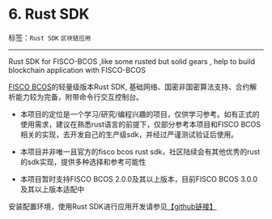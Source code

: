 # 6. Rust SDK

标签：``Rust SDK`` ``区块链应用``

----

Rust SDK for FISCO-BCOS  ,like some  rusted  but solid gears , help to build  blockchain application with FISCO-BCOS

[FISCO BCOS](https://github.com/FISCO-BCOS/FISCO-BCOS/tree/master)的轻量级版本Rust SDK, 基础网络、国密非国密算法支持、合约解析能力较为完备，附带命令行交互控制台。

- 本项目的定位是一个学习/研究/编程兴趣的项目，仅供学习参考。如有正式的使用需求，建议在熟悉rust语言的前提下，仅部分参考本项目和FISCO BCOS相关的实现，去开发自己的生产级sdk，并经过严谨测试验证后使用。
  
- 本项目并非唯一且官方的fisco bcos rust sdk，社区陆续会有其他优秀的rust的sdk实现，提供多种选择和参考可能性

- 本项目暂时支持FISCO BCOS 2.0.0及其以上版本，目前FISCO BCOS 3.0.0及其以上版本适配中

安装配置环境，使用Rust SDK进行应用开发请参见[【github链接】](https://github.com/FISCO-BCOS/rust-gears-sdk/)
